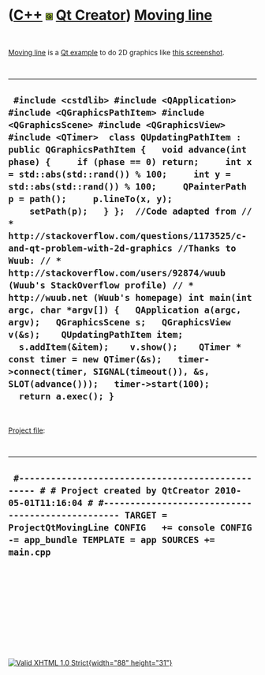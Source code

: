 



 

 

 

 

 

([C++](Cpp.htm) ![Qt](PicQt.png) [Qt Creator](CppQtCreator.htm)) [Moving line](CppQtMovingLine.htm)
===================================================================================================

 

[Moving line](CppQtMovingLine.htm) is a [Qt example](CppQtExample.htm)
to do 2D graphics like [this screenshot](CppQtMovingLine.png).

 

  ------------------------------------------------------------------------------------------------------------------------------------------------------------------------------------------------------------------------------------------------------------------------------------------------------------------------------------------------------------------------------------------------------------------------------------------------------------------------------------------------------------------------------------------------------------------------------------------------------------------------------------------------------------------------------------------------------------------------------------------------------------------------------------------------------------------------------------------------------------------------------------------------------------------------------------------------------------------------------------------------------
  ` #include <cstdlib> #include <QApplication> #include <QGraphicsPathItem> #include <QGraphicsScene> #include <QGraphicsView> #include <QTimer>  class QUpdatingPathItem : public QGraphicsPathItem {   void advance(int phase) {     if (phase == 0) return;     int x = std::abs(std::rand()) % 100;     int y = std::abs(std::rand()) % 100;     QPainterPath p = path();     p.lineTo(x, y);     setPath(p);   } };  //Code adapted from // * http://stackoverflow.com/questions/1173525/c-and-qt-problem-with-2d-graphics //Thanks to Wuub: // * http://stackoverflow.com/users/92874/wuub (Wuub's StackOverflow profile) // * http://wuub.net (Wuub's homepage) int main(int argc, char *argv[]) {   QApplication a(argc, argv);   QGraphicsScene s;   QGraphicsView v(&s);    QUpdatingPathItem item;    s.addItem(&item);    v.show();    QTimer * const timer = new QTimer(&s);   timer->connect(timer, SIGNAL(timeout()), &s, SLOT(advance()));   timer->start(100);    return a.exec(); }`
  ------------------------------------------------------------------------------------------------------------------------------------------------------------------------------------------------------------------------------------------------------------------------------------------------------------------------------------------------------------------------------------------------------------------------------------------------------------------------------------------------------------------------------------------------------------------------------------------------------------------------------------------------------------------------------------------------------------------------------------------------------------------------------------------------------------------------------------------------------------------------------------------------------------------------------------------------------------------------------------------------------

 

[Project file](CppQtProjectFile.htm):

 

  ----------------------------------------------------------------------------------------------------------------------------------------------------------------------------------------------------------------------------------------------------------------------------
  ` #------------------------------------------------- # # Project created by QtCreator 2010-05-01T11:16:04 # #------------------------------------------------- TARGET = ProjectQtMovingLine CONFIG   += console CONFIG   -= app_bundle TEMPLATE = app SOURCES += main.cpp`
  ----------------------------------------------------------------------------------------------------------------------------------------------------------------------------------------------------------------------------------------------------------------------------

 

 

 

 

 





 

[![Valid XHTML 1.0 Strict](valid-xhtml10.png){width="88"
height="31"}](http://validator.w3.org/check?uri=referer)
